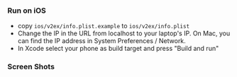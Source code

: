 ### Run on iOS
* copy `ios/v2ex/info.plist.example` to `ios/v2ex/info.plist`
* Change the IP in the URL from localhost to your laptop's IP. On Mac, you can find the IP address in System Preferences / Network.
* In Xcode select your phone as build target and press "Build and run"

### Screen Shots
